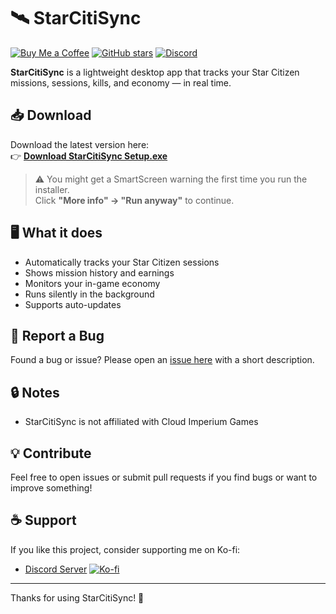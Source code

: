 # 🛰️ StarCitiSync
[![Buy Me a Coffee](https://img.shields.io/badge/Buy%20me%20a%20coffee-Ko--fi-%23ff5f5f?logo=ko-fi&logoColor=white&style=flat-square)](https://ko-fi.com/jiyandev)
[![GitHub stars](https://img.shields.io/github/stars/JiyanDev/StarCitiSyncPublic.svg?style=social)](https://github.com/JiyanDev/StarCitiSyncPublic/stargazers)
[![Discord](https://img.shields.io/discord/BCMHFA3N?label=Join%20us%20on%20Discord&logo=discord&style=flat)](https://discord.gg/BCMHFA3N)

**StarCitiSync** is a lightweight desktop app that tracks your Star Citizen missions, sessions, kills, and economy — in real time.

## 📥 Download

Download the latest version here:  
👉 [**Download StarCitiSync Setup.exe**](https://github.com/JiyanDev/StarCitiSyncPublic/releases/latest)

> ⚠️ You might get a SmartScreen warning the first time you run the installer.  
> Click **"More info" → "Run anyway"** to continue.

## 🖥️ What it does

- Automatically tracks your Star Citizen sessions  
- Shows mission history and earnings  
- Monitors your in-game economy  
- Runs silently in the background  
- Supports auto-updates

## 🐞 Report a Bug

Found a bug or issue? Please open an [issue here](https://github.com/JiyanDev/StarCitiSyncPublic/issues) with a short description.

## 🔒 Notes

- StarCitiSync is not affiliated with Cloud Imperium Games

## 💡 Contribute

Feel free to open issues or submit pull requests if you find bugs or want to improve something!

## ☕ Support

If you like this project, consider supporting me on Ko-fi:
- [Discord Server](https://discord.gg/BCMHFA3N)
[![Ko-fi](https://ko-fi.com/img/githubbutton_sm.svg)](https://ko-fi.com/jiyandev)
---

Thanks for using StarCitiSync! 🚀
